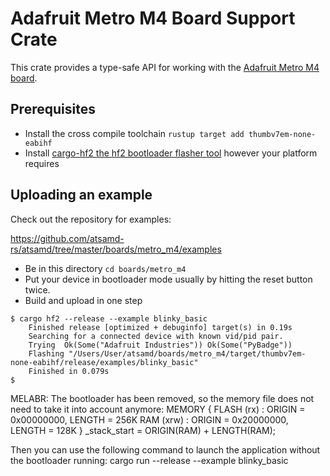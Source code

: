 # Adafruit Metro M4 Board Support Crate

This crate provides a type-safe API for working with the [Adafruit Metro M4
board](https://www.adafruit.com/product/3382).

## Prerequisites
* Install the cross compile toolchain `rustup target add thumbv7em-none-eabihf`
* Install [cargo-hf2 the hf2 bootloader flasher tool](https://crates.io/crates/cargo-hf2) however your platform requires

## Uploading an example
Check out the repository for examples:

https://github.com/atsamd-rs/atsamd/tree/master/boards/metro_m4/examples

* Be in this directory `cd boards/metro_m4`
* Put your device in bootloader mode usually by hitting the reset button twice.
* Build and upload in one step
```
$ cargo hf2 --release --example blinky_basic
    Finished release [optimized + debuginfo] target(s) in 0.19s
    Searching for a connected device with known vid/pid pair.
    Trying  Ok(Some("Adafruit Industries")) Ok(Some("PyBadge"))
    Flashing "/Users/User/atsamd/boards/metro_m4/target/thumbv7em-none-eabihf/release/examples/blinky_basic"
    Finished in 0.079s
$
```

MELABR:
The bootloader has been removed, so the memory file does not need to take it into account anymore:
        MEMORY
        {
        FLASH (rx) : ORIGIN = 0x00000000, LENGTH = 256K
        RAM (xrw)  : ORIGIN = 0x20000000, LENGTH = 128K
        }
        _stack_start = ORIGIN(RAM) + LENGTH(RAM);

Then you can use the following command to launch the application without the bootloader running:
        cargo run --release --example blinky_basic

